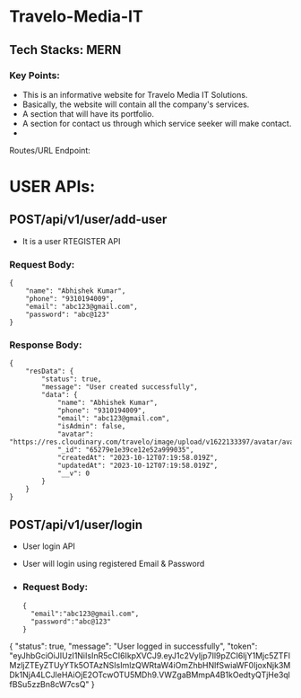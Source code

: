 # Travelo-Media-IT
## Tech Stacks: MERN
### Key Points:
- This is an informative website for Travelo Media IT Solutions. 
- Basically, the website will contain all the company's services.
- A section that will have its portfolio.
- A  section for contact us through which service seeker will make contact.
- 

 Routes/URL Endpoint:
 # USER APIs:
 ## POST/api/v1/user/add-user
 - It is a user RTEGISTER API

### Request Body:
```
{
    "name": "Abhishek Kumar",
    "phone": "9310194009",
    "email": "abc123@gmail.com",
    "password": "abc@123"
}
```
### Response Body:
```
{
    "resData": {
        "status": true,
        "message": "User created successfully",
        "data": {
            "name": "Abhishek Kumar",
            "phone": "9310194009",
            "email": "abc123@gmail.com",
            "isAdmin": false,
            "avatar": "https://res.cloudinary.com/travelo/image/upload/v1622133397/avatar/avatar_cugq40.png",
            "_id": "65279e1e39ce12e52a999035",
            "createdAt": "2023-10-12T07:19:58.019Z",
            "updatedAt": "2023-10-12T07:19:58.019Z",
            "__v": 0
        }
    }
}
```
## POST/api/v1/user/login
- User login  API
- User will login using registered Email & Password

- ### Request Body:
  ```
  {
    "email":"abc123@gmail.com",
    "password":"abc@123"
  }
  ```
{
    "status": true,
    "message": "User logged in successfully",
    "token": "eyJhbGciOiJIUzI1NiIsInR5cCI6IkpXVCJ9.eyJ1c2VyIjp7Il9pZCI6IjY1Mjc5ZTFlMzljZTEyZTUyYTk5OTAzNSIsImlzQWRtaW4iOmZhbHNlfSwiaWF0IjoxNjk3MDk1NjA4LCJleHAiOjE2OTcwOTU5MDh9.VWZgaBMmpA4B1kOedtyQTjHe3qlfBSu5zzBn8cW7csQ"
}
```

